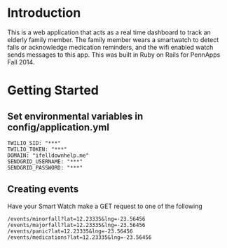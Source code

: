 # Introduction
This is a web application that acts as a real time dashboard to track an elderly family member. The family member wears a smartwatch to detect falls or acknowledge medication reminders, and the wifi enabled watch sends messages to this app. This was built in Ruby on Rails for PennApps Fall 2014.

# Getting Started
## Set environmental variables in config/application.yml
```
TWILIO_SID: "***"
TWILIO_TOKEN: "***"
DOMAIN: "ifelldownhelp.me"
SENDGRID_USERNAME: "***"
SENDGRID_PASSWORD: "***"
```

## Creating events
Have your Smart Watch make a GET request to one of the following
```
/events/minorfall?lat=12.23335&lng=-23.56456
/events/majorfall?lat=12.23335&lng=-23.56456
/events/panic?lat=12.23335&lng=-23.56456
/events/medications?lat=12.23335&lng=-23.56456
```
